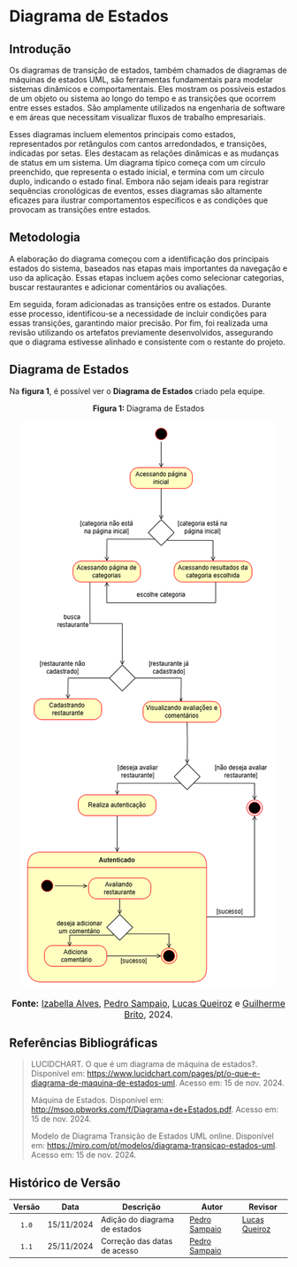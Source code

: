 # Diagrama de Estados

## Introdução

Os diagramas de transição de estados, também chamados de diagramas de máquinas de estados UML, são ferramentas fundamentais para modelar sistemas dinâmicos e comportamentais. Eles mostram os possíveis estados de um objeto ou sistema ao longo do tempo e as transições que ocorrem entre esses estados. São amplamente utilizados na engenharia de software e em áreas que necessitam visualizar fluxos de trabalho empresariais.

Esses diagramas incluem elementos principais como estados, representados por retângulos com cantos arredondados, e transições, indicadas por setas. Eles destacam as relações dinâmicas e as mudanças de status em um sistema. Um diagrama típico começa com um círculo preenchido, que representa o estado inicial, e termina com um círculo duplo, indicando o estado final. Embora não sejam ideais para registrar sequências cronológicas de eventos, esses diagramas são altamente eficazes para ilustrar comportamentos específicos e as condições que provocam as transições entre estados.


## Metodologia

A elaboração do diagrama começou com a identificação dos principais estados do sistema, baseados nas etapas mais importantes da navegação e uso da aplicação. Essas etapas incluem ações como selecionar categorias, buscar restaurantes e adicionar comentários ou avaliações.

Em seguida, foram adicionadas as transições entre os estados. Durante esse processo, identificou-se a necessidade de incluir condições para essas transições, garantindo maior precisão. Por fim, foi realizada uma revisão utilizando os artefatos previamente desenvolvidos, assegurando que o diagrama estivesse alinhado e consistente com o restante do projeto.

## Diagrama de Estados
Na **figura 1**, é possível ver o **Diagrama de Estados** criado pela equipe.

<center>
<p style="text-align: center"><b>Figura 1:</b> Diagrama de Estados</p>
<div align="center">
  <img src="https://raw.githubusercontent.com/UnBArqDsw2024-2/2024.2_G10_Recomendacao_Entrega_02/refs/heads/main/docs/imagens/diagrama-de-estados.png" alt="Diagrama de Estados" >
</div>
<font size="3"><p style="text-align: center"><b>Fonte:</b> <a href="https://github.com/izabellaalves">Izabella Alves</a>, <a href="https://github.com/PedroSampaioDias">Pedro Sampaio</a>, <a href="https://github.com/lucasqueiroz23">Lucas Queiroz</a> e <a href="https://github.com/GuilhermeB12">Guilherme Brito</a>, 2024.</p></font>
</center>

## Referências Bibliográficas

> LUCIDCHART. O que é um diagrama de máquina de estados?. Disponível em: https://www.lucidchart.com/pages/pt/o-que-e-diagrama-de-maquina-de-estados-uml. Acesso em: 15 de nov. 2024.
>
> Máquina de Estados. Disponível em: http://msoo.pbworks.com/f/Diagrama+de+Estados.pdf. Acesso em: 15 de nov. 2024.
>
> Modelo de Diagrama Transição de Estados UML online. Disponível em: https://miro.com/pt/modelos/diagrama-transicao-estados-uml. Acesso em: 15 de nov. 2024.


## Histórico de Versão

| Versão | Data | Descrição | Autor | Revisor |
| :----: | ---- | --------- | ----- | ------- |
| `1.0`  |15/11/2024| Adição do diagrama de estados | [Pedro Sampaio](https://github.com/PedroSampaioDias) | [Lucas Queiroz](https://github.com/lucasqueiroz23) |
| `1.1`  |25/11/2024| Correção das datas de acesso | [Pedro Sampaio](https://github.com/PedroSampaioDias) |  |
